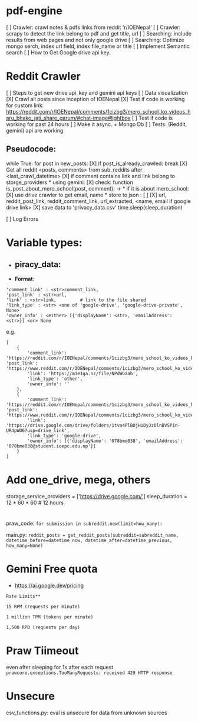 # pdf-engine
[ ] Crawler: crawl notes & pdfs links from reddit 'r/IOENepal'
[ ] Crawler: scrapy to detect the link belong to pdf and get title, url
[ ] Searching: include results from web pages and not only google drive
[ ] Searching: Optimize mongo serch, index <unique> url field, index <searching> file_name or title
[ ] Implement Semantic search
[ ] How to Get Google drive api key.

# Reddit Crawler
[ ] Steps to get new drive api_key and gemini api keys
[ ] Data visualization
[X] <One time operation> Crawl all posts since inception of IOENepal
[X] Test if code is working for custom link: https://reddit.com/r/IOENepal/comments/1cizbg3/mero_school_ko_videos_haru_bhako_jati_share_garum/#chat-image#lightbox
[ ] Test if code is working for past 24 hours
[ ] Make it async. + Mongo Db
[ ] Tests: (Reddit, gemini) api are working
## Pseudocode:
while True:
    for post in new_posts:
        [X] if post_is_already_crawled:
            break
        [X] Get all reddit <posts, comments> from <list> sub_reddits after <last_crawl_datetime>
        [X] if comment contains link and link belong to <list> storge_providers
            * using gemini: 
            [X] check: function is_post_about_mero_school(post, comment): -> <Bool>
                    * if it is about mero_school:
                    [X] use drive crawler to get email, name
                    * store to json :
                    [ ] <avoid redundancy of entire data>
                    [X] url, reddit_post_link, reddit_comment_link, url_extracted, <name, email if google drive link>
        [X] save data to 'privacy_data.csv'
    time.sleep(sleep_duration)

[ ] Log Errors

# Variable types:

* ## piracy_data: <list>
* **Format**:
```
'comment_link' : <str>comment_link,
'post_link' : <str>url,
'link' : <str>link,         # link to the file shared
'link_type' : <str> <one of 'google-drive', 'google-drive-private', None>
'owner_info' : <either> [{'displayName': <str>, 'emailAddress': <str>}] <or> None
```
e.g.
```
[
    {
        'comment_link': 'https://reddit.com/r/IOENepal/comments/1cizbg3/mero_school_ko_videos_haru_bhako_jati_share_garum/l2t0d4j/', 'post_link': 'https://www.reddit.com/r/IOENepal/comments/1cizbg3/mero_school_ko_videos_haru_bhako_jati_share_garum/',
        'link': 'https://m1e1ga.nz/file/NPdWGaab',
        'link_type': 'other',
        'owner_info': ''
    },
    {
        'comment_link': 'https://reddit.com/r/IOENepal/comments/1cizbg3/mero_school_ko_videos_haru_bhako_jati_share_garum/l2daq6o/', 'post_link': 'https://www.reddit.com/r/IOENepal/comments/1cizbg3/mero_school_ko_videos_haru_bhako_jati_share_garum/',
        'link': 'https://drive.google.com/drive/folders/1tva4PlBOjHUDyJzDlnBVSP1n-UR4pWO6?usp=drive_link',
        'link_type': 'google-drive',
        'owner_info': [{'displayName': '078bme038', 'emailAddress': '078bme038@student.ioepc.edu.np'}]
    }
]
```
# Add one_drive, mega, others
storage_service_providers = ['https://drive.google.com/']
sleep_duration = 12 * 60 * 60   # 12 hours











#
praw_code: 
`for submission in subreddit.new(limit=how_many):`

main.py: 
    `reddit_posts = get_reddit_posts(subreddit=subreddit_name, datetime_before=datetime_now, datetime_after=datetime_previous, how_many=None)`


# Gemini Free quota
* https://ai.google.dev/pricing
```
Rate Limits**

15 RPM (requests per minute)

1 million TPM (tokens per minute)

1,500 RPD (requests per day)
```


# Praw Tiimeout
  even after sleeping for 1s after each request
  `prawcore.exceptions.TooManyRequests: received 429 HTTP response`



# Unsecure
csv_functions.py: eval is unsecure for data from unknown sources